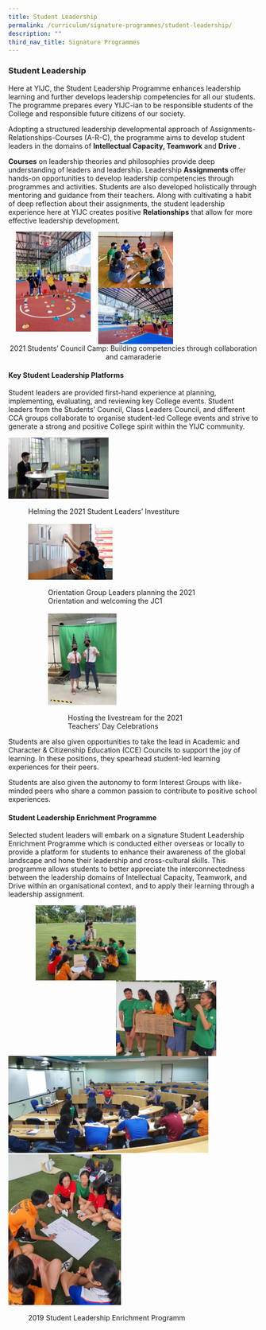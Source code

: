 ```yaml
---
title: Student Leadership
permalink: /curriculum/signature-programmes/student-leadership/
description: ""
third_nav_title: Signature Programmes
---
```

### **Student Leadership**
Here at YIJC, the Student Leadership Programme enhances leadership learning and further develops leadership competencies for all our students. The programme prepares every YIJC-ian to be responsible students of the College and responsible future citizens of our society.

Adopting a structured leadership developmental approach of Assignments-Relationships-Courses (A-R-C), the programme aims to develop student leaders in the domains of&nbsp;**Intellectual Capacity, Teamwork**&nbsp;and&nbsp;**Drive**&nbsp;.

**Courses**&nbsp;on leadership theories and philosophies provide deep understanding of leaders and leadership. Leadership&nbsp;**Assignments**&nbsp;offer hands-on opportunities to develop leadership competencies through programmes and activities. Students are also developed holistically through mentoring and guidance from their teachers. Along with cultivating a habit of deep reflection about their assignments, the student leadership experience here at YIJC creates positive&nbsp;**Relationships**&nbsp;that allow for more effective leadership development.

<img src="/images/studentleadership1.jpg" style="width:30%;margin-right:15px;margin-left:15px;" align="left">
<img src="/images/studentleadership2.jpg" style="width:30%;margin-right:15px;" align="left">
<img src="/images/studentleadership3.jpg" style="width:30%;margin-right:15px;" align="left">

<br clear="left"> 

<center>2021 Students’ Council Camp: Building competencies through collaboration and camaraderie</center>

#### **Key Student Leadership Platforms**
Student leaders are provided first-hand experience at planning, implementing, evaluating, and reviewing key College events. Student leaders from the Students’ Council, Class Leaders Council, and different CCA groups collaborate to organise student-led College events and strive to generate a strong and positive College spirit within the YIJC community.

<img src="/images/studentleadership4.jpg" style="width:40%" alt="studentleadership4">
<figure>
  <figcaption>
    Helming the 2021 Student Leaders’ Investiture
  </figcaption>
<br>
  <img src="/images/studentleadership5.jpg" style="width:40%" alt="studentleadership5">
  <figure>
    <figcaption>
      Orientation Group Leaders planning the 2021 Orientation and welcoming the JC1
    </figcaption>
<br>
    <img src="/images/studentleadership6.jpg" style="width:40%" alt="studentleadership6">
    <figure>
      <figcaption>
        Hosting the livestream for the 2021 Teachers’ Day Celebrations
      </figcaption>
    </figure>
  </figure>
</figure>


Students are also given opportunities to take the lead in Academic and Character &amp; Citizenship Education (CCE) Councils to support the joy of learning. In these positions, they spearhead student-led learning experiences for their peers. 

Students are also given the autonomy to form Interest Groups with like-minded peers who share a common passion to contribute to positive school experiences.

#### **Student Leadership Enrichment Programme**
Selected student leaders will embark on a signature Student Leadership Enrichment Programme which is conducted either overseas or locally to provide a platform for students to enhance their awareness of the global landscape and hone their leadership and cross-cultural skills. This programme allows students to better appreciate the interconnectedness between the leadership domains of Intellectual Capacity, Teamwork, and Drive within an organisational context, and to apply their learning through a leadership assignment.

<img src="/images/studentleadership7.jpg" style="width:40%;margin-left:55px;" align="left">
<img src="/images/studentleadership8.jpg" style="width:40%;margin-right:85px;" align="right">

<br clear="left">

<img src="/images/studentleadership9.jpg" style="width:80%">

<img src="/images/studentleadership10.jpg" style="width:45%">
<figure><figcaption>2019 Student Leadership Enrichment Programm</figcaption>

<br clear="left"></figure>
